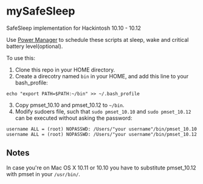 # mySafeSleep
SafeSleep implementation for Hackintosh 10.10 - 10.12

Use [Power Manager](https://www.dssw.co.uk/powermanager/) to schedule these scripts at sleep, wake and critical battery level(optional).

To use this:
1. Clone this repo in your HOME directory.
2. Create a direcotry named `bin` in your HOME, and add this line to your bash_profile:

```
echo "export PATH=$PATH:~/bin" >> ~/.bash_profile
```

3. Copy pmset_10.10 and pmset_10.12 to `~/bin`.
4. Modify sudoers file, such that `sudo pmset_10.10` and `sudo pmset_10.12` can be executed without asking the password:

```
username ALL = (root) NOPASSWD: /Users/"your username"/bin/pmset_10.10
username ALL = (root) NOPASSWD: /Users/"your username"/bin/pmset_10.12
```

## Notes
In case you're on Mac OS X 10.11 or 10.10 you have to substitute pmset_10.12 with pmset in your `/usr/bin/`.
